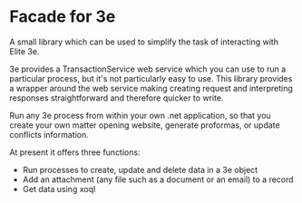 Facade for 3e
=============

A small library which can be used to simplify the task of interacting with Elite 3e.

3e provides a TransactionService web service which you can use to run a particular process, but it's not particularly easy to use. This library provides a wrapper around the web service making creating request and interpreting responses straightforward and therefore quicker to write.

Run any 3e process from within your own .net application, so that you create your own matter opening website, generate proformas, or update conflicts information.

At present it offers three functions:
* Run processes to create, update and delete data in a 3e object
* Add an attachment (any file such as a document or an email) to a record
* Get data using xoql
